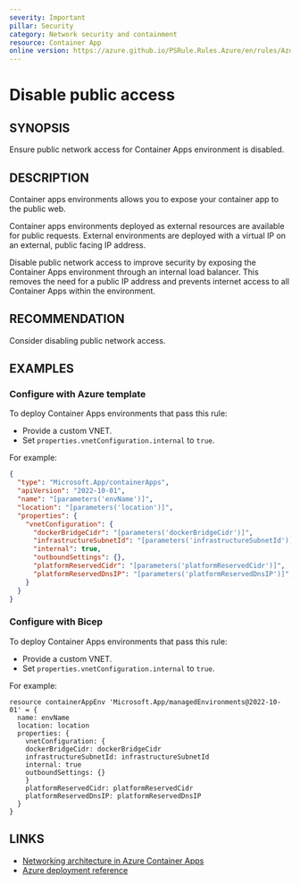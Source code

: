 ```yaml
---
severity: Important
pillar: Security
category: Network security and containment
resource: Container App
online version: https://azure.github.io/PSRule.Rules.Azure/en/rules/Azure.ContainerApp.PublicAccess/
---
```


# Disable public access

## SYNOPSIS

Ensure public network access for Container Apps environment is disabled.

## DESCRIPTION

Container apps environments allows you to expose your container app to the public web. 

Container apps environments deployed as external resources are available for public requests. External environments are deployed with a virtual IP on an external, public facing IP address.

Disable public network access to improve security by exposing the Container Apps environment through an internal load balancer. This removes the need for a public IP address and prevents internet access to all Container Apps within the environment.

## RECOMMENDATION

Consider disabling public network access.

## EXAMPLES

### Configure with Azure template

To deploy Container Apps environments that pass this rule:

- Provide a custom VNET.
- Set `properties.vnetConfiguration.internal` to `true`.

For example:

```json
{
  "type": "Microsoft.App/containerApps",
  "apiVersion": "2022-10-01",
  "name": "[parameters('envName')]",
  "location": "[parameters('location')]",
  "properties": {
    "vnetConfiguration": {
      "dockerBridgeCidr": "[parameters('dockerBridgeCidr')]",
      "infrastructureSubnetId": "[parameters('infrastructureSubnetId')]",
      "internal": true,
      "outboundSettings": {},
      "platformReservedCidr": "[parameters('platformReservedCidr')]",
      "platformReservedDnsIP": "[parameters('platformReservedDnsIP')]",
    }
  }
}
```

### Configure with Bicep

To deploy Container Apps environments that pass this rule:

- Provide a custom VNET.
- Set `properties.vnetConfiguration.internal` to `true`.

For example:

```bicep
resource containerAppEnv 'Microsoft.App/managedEnvironments@2022-10-01' = {
  name: envName
  location: location
  properties: {
    vnetConfiguration: {
    dockerBridgeCidr: dockerBridgeCidr
    infrastructureSubnetId: infrastructureSubnetId
    internal: true
    outboundSettings: {}
    }
    platformReservedCidr: platformReservedCidr
    platformReservedDnsIP: platformReservedDnsIP
  }
}
```

## LINKS

- [Networking architecture in Azure Container Apps](https://learn.microsoft.com/azure/container-apps/networking)
- [Azure deployment reference](https://learn.microsoft.com/azure/templates/microsoft.app/managedenvironments#vnetconfiguration)
